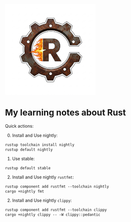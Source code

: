 <img src="./logo-smaller.png" alt="Rust" width="300">

# My learning notes about Rust

Quick actions:

0. Install and Use nightly:

```
rustup toolchain install nightly
rustup default nightly
```

1. Use stable:

```
rustup default stable
```

2. Install and Use nightly `rustfmt`:

```
rustup component add rustfmt --toolchain nightly
cargo +nightly fmt
```

2. Install and Use nightly `clippy`:

```
rustup component add rustfmt --toolchain clippy
cargo +nightly clippy -- -W clippy::pedantic
```
